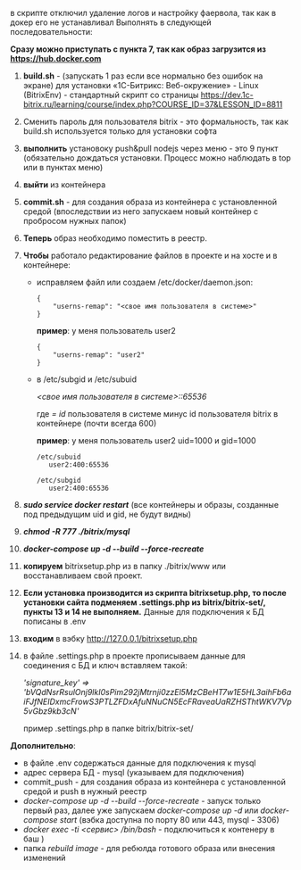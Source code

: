 в скрипте отключил удаление логов и настройку фаервола, так как в докер его не устанавливал
Выполнять в следующей последовательности:

**Сразу можно приступать с пункта 7, так как образ загрузится из https://hub.docker.com**

1. **build.sh**  - (запускать 1 раз если все нормально без ошибок на экране) для установки  «1С-Битрикс: Веб-окружение» - Linux (BitrixEnv) - стандартный скрипт со страницы https://dev.1c-bitrix.ru/learning/course/index.php?COURSE_ID=37&LESSON_ID=8811
2. Сменить пароль для пользователя bitrix - это формальность, так как build.sh используется только для установки софта
3. **выполнить** установоку push&pull nodejs через меню - это 9 пункт (обязательно дождаться установки. Процесс можно наблюдать в top или в пунктах меню)
4. **выйти** из контейнера
5. **commit.sh** - для создания образа из контейнера с установленной средой (впоследствии из него запускаем новый контейнер с пробросом нужных папок)
6. **Теперь** образ необходимо поместить в реестр.
7. **Чтобы** работало редактирование файлов в проекте и на хосте и в контейнере:
   - исправляем файл или создаем /etc/docker/daemon.json:
      
      ```al
      {
          "userns-remap": "<свое имя пользователя в системе>"
      }
      ```

      **пример**: у меня пользователь user2
      
      ```al
      {
          "userns-remap": "user2"
      }
      ```

  
   - в /etc/subgid и /etc/subuid
      
      *<свое имя пользователя в системе>:<ID>:65536*

      где *<ID> = id* пользователя в системе минус id пользователя bitrix в контейнере (почти всегда 600)

      **пример**: у меня пользователь user2 uid=1000 и gid=1000
                 
         /etc/subuid
            user2:400:65536 
                     
         /etc/subgid
            user2:400:65536 
            
         
8. ***sudo service docker restart***
   (все контейнеры и образы, созданные под предыдущим uid и gid, не будут видны)
9. ***chmod -R 777 ./bitrix/mysql***
10. ***docker-compose up -d --build --force-recreate***
11.  **копируем** bitrixsetup.php из в папку ./bitrix/www или восстанавливаем свой проект.
12.  **Если установка производится из скрипта bitrixsetup.php, то после установки сайта подменяем .settings.php из bitrix/bitrix-set/, пункты  13 и 14  не выполняем.**
      Данные для подключения к БД пописаны в .env
      
13. **входим** в вэбку http://127.0.0.1/bitrixsetup.php 
14. в файле .settings.php в проекте прописываем данные для соединения с БД и ключ вставляем такой: 

      *'signature_key' => 'bVQdNsrRsulOnj9lkI0sPim292jMtrnji0zzEl5MzCBeHT7w1E5HL3aihFb6aiFJfNEIDxmcFrowS3PTLZFDxAfuNNuCN5EcFRaveaUaRZHSThtWKV7Vp5vGbz9kb3cN'*

      пример .settings.php в папке bitrix/bitrix-set/



**Дополнительно**:
- в файле .env содержаться данные для подключения к mysql
- адрес сервера БД - mysql (указываем для подключения)
- commit_push - для создания образа из контейнера с установленной средой и push в нужный реестр
- *docker-compose up -d --build --force-recreate*  - запуск только первый раз, далее уже запускаем *docker-compose up -d* или *docker-compose start* (вэбка доступна по порту 80 или 443, mysql - 3306)
- *docker exec -ti <сервис> /bin/bash* - подключиться к контенеру в баш )
- папка *rebuild image* - для ребюлда готового образа или внесения изменений

